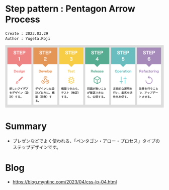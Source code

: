 Step pattern : Pentagon Arrow Process
===
```
Create : 2023.03.29
Author : Yugeta.Koji
```
![banner](banner.png)

# Summary
- プレゼンなどでよく使われる、「ペンタゴン・アロー・プロセス」タイプのステップデザインです。

# Blog
- https://blog.myntinc.com/2023/04/css-lp-04.html
